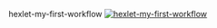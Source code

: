 hexlet-my-first-workflow
[![hexlet-my-first-workflow](https://github.com/MeJlukc/hexlet-my-first-workflow/actions/workflows/hexlet-my-first-workflow.yml/badge.svg)](https://github.com/MeJlukc/hexlet-my-first-workflow/actions/workflows/hexlet-my-first-workflow.yml)
